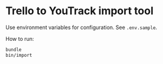 # Trello to YouTrack import tool

Use environment variables for configuration. See `.env.sample`.

How to run:

```bash
bundle
bin/import
```
